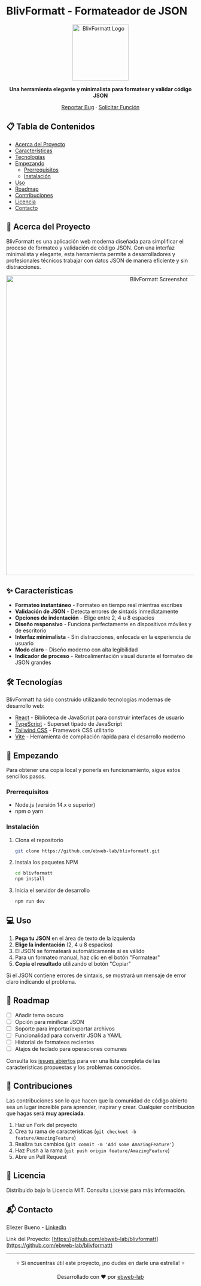 # BlivFormatt - Formateador de JSON

<div align="center">
  <img src="public/blivformatt-logo.png" alt="BlivFormatt Logo" width="150" height="150" />
  
  <p align="center">
    <strong>Una herramienta elegante y minimalista para formatear y validar código JSON</strong>
  </p>
  
  <p align="center">
    <a href="https://github.com/ebweb-lab/blivformatt/issues">Reportar Bug</a>
    ·
    <a href="https://github.com/ebweb-lab/blivformatt/issues">Solicitar Función</a>
  </p>
</div>

## 📋 Tabla de Contenidos

- [Acerca del Proyecto](#-acerca-del-proyecto)
- [Características](#-características)
- [Tecnologías](#-tecnologías)
- [Empezando](#-empezando)
  - [Prerrequisitos](#prerrequisitos)
  - [Instalación](#instalación)
- [Uso](#-uso)
- [Roadmap](#-roadmap)
- [Contribuciones](#-contribuciones)
- [Licencia](#-licencia)
- [Contacto](#-contacto)

## 🚀 Acerca del Proyecto

BlivFormatt es una aplicación web moderna diseñada para simplificar el proceso de formateo y validación de código JSON. Con una interfaz minimalista y elegante, esta herramienta permite a desarrolladores y profesionales técnicos trabajar con datos JSON de manera eficiente y sin distracciones.

<div align="center">
  <img src="http://localhost:4321/projects/blivformatt.png" alt="BlivFormatt Screenshot" width="800" />
</div>

## ✨ Características

- **Formateo instantáneo** - Formateo en tiempo real mientras escribes
- **Validación de JSON** - Detecta errores de sintaxis inmediatamente
- **Opciones de indentación** - Elige entre 2, 4 u 8 espacios
- **Diseño responsivo** - Funciona perfectamente en dispositivos móviles y de escritorio
- **Interfaz minimalista** - Sin distracciones, enfocada en la experiencia de usuario
- **Modo claro** - Diseño moderno con alta legibilidad
- **Indicador de proceso** - Retroalimentación visual durante el formateo de JSON grandes

## 🛠 Tecnologías

BlivFormatt ha sido construido utilizando tecnologías modernas de desarrollo web:

- [React](https://reactjs.org/) - Biblioteca de JavaScript para construir interfaces de usuario
- [TypeScript](https://www.typescriptlang.org/) - Superset tipado de JavaScript
- [Tailwind CSS](https://tailwindcss.com/) - Framework CSS utilitario
- [Vite](https://vitejs.dev/) - Herramienta de compilación rápida para el desarrollo moderno

## 🏁 Empezando

Para obtener una copia local y ponerla en funcionamiento, sigue estos sencillos pasos.

### Prerrequisitos

- Node.js (versión 14.x o superior)
- npm o yarn

### Instalación

1. Clona el repositorio
   ```sh
   git clone https://github.com/ebweb-lab/blivformatt.git
   ```

2. Instala los paquetes NPM
   ```sh
   cd blivformatt
   npm install
   ```

3. Inicia el servidor de desarrollo
   ```sh
   npm run dev
   ```

## 💻 Uso

1. **Pega tu JSON** en el área de texto de la izquierda
2. **Elige la indentación** (2, 4 u 8 espacios)
3. El JSON se formateará automáticamente si es válido
4. Para un formateo manual, haz clic en el botón "Formatear"
5. **Copia el resultado** utilizando el botón "Copiar"

Si el JSON contiene errores de sintaxis, se mostrará un mensaje de error claro indicando el problema.

## 🔭 Roadmap

- [ ] Añadir tema oscuro
- [ ] Opción para minificar JSON
- [ ] Soporte para importar/exportar archivos
- [ ] Funcionalidad para convertir JSON a YAML
- [ ] Historial de formateos recientes
- [ ] Atajos de teclado para operaciones comunes

Consulta los [issues abiertos](https://github.com/ebweb-lab/blivformatt/issues) para ver una lista completa de las características propuestas y los problemas conocidos.

## 🤝 Contribuciones

Las contribuciones son lo que hacen que la comunidad de código abierto sea un lugar increíble para aprender, inspirar y crear. Cualquier contribución que hagas será **muy apreciada**.

1. Haz un Fork del proyecto
2. Crea tu rama de características (`git checkout -b feature/AmazingFeature`)
3. Realiza tus cambios (`git commit -m 'Add some AmazingFeature'`)
4. Haz Push a la rama (`git push origin feature/AmazingFeature`)
5. Abre un Pull Request

## 📝 Licencia

Distribuido bajo la Licencia MIT. Consulta `LICENSE` para más información.

## 📬 Contacto

Eliezer Bueno - [LinkedIn](https://www.linkedin.com/in/eliezer-bueno-790189200/)

Link del Proyecto: [https://github.com/ebweb-lab/blivformatt](https://github.com/ebweb-lab/blivformatt)

---

<div align="center">
  <p>⭐️ Si encuentras útil este proyecto, ¡no dudes en darle una estrella! ⭐️</p>
  <p>Desarrollado con ❤️ por <a href="https://github.com/ebweb-lab">ebweb-lab</a></p>
</div>
